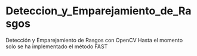 # Deteccion_y_Emparejamiento_de_Rasgos
Detección y Emparejamiento de Rasgos con OpenCV
Hasta el momento solo se ha implementado el método FAST
